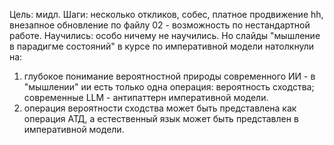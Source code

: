 Цель: мидл.
Шаги: несколько откликов, собес, платное продвижение hh, внезапное обновление по файлу 02 - возможность по неcтандартной работе.
Научились: особо ничему не научились. Но слайды "мышление в парадигме состояний" в курсе по императивной модели натолкнули на:  
1. глубокое понимание вероятностной природы современного ИИ - в "мышлении" ии есть только одна операция: вероятность сходства;
современные LLM - антипаттерн императивной модели.
2. операция вероятности сходства может быть представлена как операция АТД, а естественный язык может быть представлен в императивной модели.
